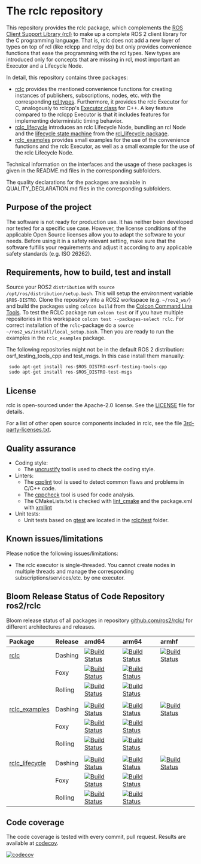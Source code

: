 # The rclc repository
This repository provides the rclc package, which complements the [ROS Client Support Library (rcl)](https://github.com/ros2/rcl/) to make up a complete ROS 2 client library for the C programming language. That is, rclc does not add a new layer of types on top of rcl (like rclcpp and rclpy do) but only provides convenience functions that ease the programming with the rcl types. New types are introduced only for concepts that are missing in rcl, most important an Executor and a Lifecycle Node.

In detail, this repository contains three packages:

- [rclc](rclc/) provides the mentioned convenience functions for creating instances of publishers, subscriptions, nodes, etc. with the corresponding [rcl types](https://github.com/ros2/rcl/tree/master/rcl/include/rcl). Furthermore, it provides the rclc Executor for C, analogously to rclcpp's [Executor class](https://github.com/ros2/rclcpp/blob/master/rclcpp/include/rclcpp/executor.hpp) for C++. A key feature compared to the rclcpp Executor is that it includes features for implementing deterministic timing behavior.
- [rclc_lifecycle](rclc_lifecycle/) introduces an rclc Lifecycle Node, bundling an rcl Node and the [lifecycle state machine](http://design.ros2.org/articles/node_lifecycle.html) from the [rcl_lifecycle package](https://github.com/ros2/rcl/tree/master/rcl_lifecycle).
- [rclc_examples](rclc_examples/) provides small examples for the use of the convenience functions and the rclc Executor, as well as a small example for the use of the rclc Lifecycle Node.

Technical information on the interfaces and the usage of these packages is given in the README.md files in the corresponding subfolders.

The quality declarations for the packages are avaiable in QUALITY_DECLARATION.md files in the corresponding subfolders.

## Purpose of the project

The software is not ready for production use. It has neither been developed nor tested for a specific use case. However, the license conditions of the applicable Open Source licenses allow you to adapt the software to your needs. Before using it in a safety relevant setting, make sure that the software fulfills your requirements and adjust it according to any applicable safety standards (e.g. ISO 26262).

## Requirements, how to build, test and install

Source your ROS2 `distribution` with `source /opt/ros/distribution/setup.bash`. This will setup the environment variable `$ROS-DISTRO`.
Clone the repository into a ROS2 workspace (e.g. `~/ros2_ws/`) and build the packages using `colcon build` from the [Colcon Command Line Tools](https://colcon.readthedocs.io/en/released/). To test the RCLC package run `colcon test` or if you have multiple repositories in this workspace `colcon test --packages-select rclc`. For correct installation of the `rclc`-package do a `source ~/ros2_ws/install/local_setup.bash`. Then you are ready to run the examples in the `rclc_examples` package.

The following repositories might not be in the default ROS 2 distribution: osrf_testing_tools_cpp and test_msgs. In this case install them manually:

```C
 sudo apt-get install ros-$ROS_DISTRO-osrf-testing-tools-cpp
 sudo apt-get install ros-$ROS_DISTRO-test-msgs
```

## License

rclc is open-sourced under the Apache-2.0 license. See the [LICENSE](LICENSE) file for details.

For a list of other open source components included in rclc, see the file [3rd-party-licenses.txt](3rd-party-licenses.txt).

## Quality assurance

*   Coding style:
    *   The [uncrustify](https://github.com/uncrustify/uncrustify) tool is used to check the coding style.
*   Linters:
    *   The [cpplint](https://github.com/google/styleguide/tree/gh-pages/cpplint) tool is used to detect common flaws and problems in C/C++ code.
    * The [cppcheck](http://cppcheck.sourceforge.net/) tool is used for code analysis.
    *   The CMakeLists.txt is checked with [lint_cmake](https://pypi.org/project/cmakelint/) and the package.xml with [xmllint](http://xmlsoft.org/xmllint.html)
*   Unit tests:
    *   Unit tests based on [gtest](https://github.com/google/googletest) are located in the [rclc/test](rclc/test) folder.

## Known issues/limitations

Please notice the following issues/limitations:

*   The rclc executor is single-threaded. You cannot create nodes in multiple threads and manage the corresponding subscriptions/services/etc. by one executor.

## Bloom Release Status of Code Repository ros2/rclc

Bloom release status of all packages in repository [github.com/ros2/rclc/](https://github.com/ros2/rclc) for different architectures and releases.

|Package | Release | amd64 | arm64 | armhf |
|:--     |  :--    |  :--  |  :--  | :--   |
| [rclc](https://github.com/ros2/rclc/tree/master/rclc) | Dashing | [![Build Status](https://build.ros2.org/buildStatus/icon?job=Dpr__rclc__ubuntu_bionic_amd64)](https://build.ros2.org/job/Dpr__rclc__ubuntu_bionic_amd64/)  | [![Build Status](https://build.ros2.org/buildStatus/icon?job=Dbin_ubv8_uBv8__rclc__ubuntu_bionic_arm64__binary)](https://build.ros2.org/job/Dbin_ubv8_uBv8__rclc__ubuntu_bionic_arm64__binary/) | [![Build Status](https://build.ros2.org/buildStatus/icon?job=Dbin_ubhf_uBhf__rclc__ubuntu_bionic_armhf__binary)](https://build.ros2.org/job/Dbin_ubhf_uBhf__rclc__ubuntu_bionic_armhf__binary/)|
| | Foxy | [![Build Status](https://build.ros2.org/buildStatus/icon?job=Fpr__rclc__ubuntu_focal_amd64)](https://build.ros2.org/job/Fpr__rclc__ubuntu_focal_amd64/) | [![Build Status](https://build.ros2.org/buildStatus/icon?job=Fbin_ubv8_uFv8__rclc__ubuntu_focal_arm64__binary)](https://build.ros2.org/job/Fbin_ubv8_uFv8__rclc__ubuntu_focal_arm64__binary/) | |
| | Rolling| [![Build Status](https://build.ros2.org/buildStatus/icon?job=Rpr__rclc__ubuntu_focal_amd64)](https://build.ros2.org/job/Rpr__rclc__ubuntu_focal_amd64/) | [![Build Status](https://build.ros2.org/buildStatus/icon?job=Rbin_ufv8_uFv8__rclc__ubuntu_focal_arm64__binary)](https://build.ros2.org/job/Rbin_ufv8_uFv8__rclc__ubuntu_focal_arm64__binary/) | |
|     |     |   |   |    |
| [rclc_examples](https://github.com/ros2/rclc/tree/master/rclc_examples) |  Dashing | [![Build Status](https://build.ros2.org/buildStatus/icon?job=Dbin_uB64__rclc_examples__ubuntu_bionic_amd64__binary)](https://build.ros2.org/job/Dbin_uB64__rclc_examples__ubuntu_bionic_amd64__binary/)  | [![Build Status](https://build.ros2.org/buildStatus/icon?job=Dbin_ubv8_uBv8__rclc_examples__ubuntu_bionic_arm64__binary&build=8)](https://build.ros2.org/job/Dbin_ubv8_uBv8__rclc_examples__ubuntu_bionic_arm64__binary/8/) | [![Build Status](https://build.ros2.org/buildStatus/icon?job=Dbin_ubhf_uBhf__rclc_examples__ubuntu_bionic_armhf__binary)](https://build.ros2.org/job/Dbin_ubhf_uBhf__rclc_examples__ubuntu_bionic_armhf__binary/) |
| | Foxy | [![Build Status](https://build.ros2.org/buildStatus/icon?job=Fbin_uF64__rclc_examples__ubuntu_focal_amd64__binary)](https://build.ros2.org/job/Fbin_uF64__rclc_examples__ubuntu_focal_amd64__binary/)  | [![Build Status](https://build.ros2.org/buildStatus/icon?job=Fbin_ubv8_uFv8__rclc_examples__ubuntu_focal_arm64__binary)](https://build.ros2.org/job/Fbin_ubv8_uFv8__rclc_examples__ubuntu_focal_arm64__binary/) | |
| | Rolling| [![Build Status](https://build.ros2.org/buildStatus/icon?job=Rbin_uF64__rclc_examples__ubuntu_focal_amd64__binary)](https://build.ros2.org/job/Rbin_uF64__rclc_examples__ubuntu_focal_amd64__binary/) |  [![Build Status](https://build.ros2.org/buildStatus/icon?job=Rbin_ufv8_uFv8__rclc_examples__ubuntu_focal_arm64__binary)](https://build.ros2.org/job/Rbin_ufv8_uFv8__rclc_examples__ubuntu_focal_arm64__binary/) | |
|     |     |   |   |    |
| [rclc_lifecycle](https://github.com/ros2/rclc/tree/master/rclc_lifecycle) | Dashing |  [![Build Status](https://build.ros2.org/buildStatus/icon?job=Dbin_uB64__rclc_lifecycle__ubuntu_bionic_amd64__binary)](https://build.ros2.org/job/Dbin_uB64__rclc_lifecycle__ubuntu_bionic_amd64__binary/)  | [![Build Status](https://build.ros2.org/buildStatus/icon?job=Dbin_ubv8_uBv8__rclc_lifecycle__ubuntu_bionic_arm64__binary)](https://build.ros2.org/job/Dbin_ubv8_uBv8__rclc_lifecycle__ubuntu_bionic_arm64__binary/) | [![Build Status](https://build.ros2.org/buildStatus/icon?job=Dbin_ubhf_uBhf__rclc_lifecycle__ubuntu_bionic_armhf__binary)](https://build.ros2.org/job/Dbin_ubhf_uBhf__rclc_lifecycle__ubuntu_bionic_armhf__binary/) |
| | Foxy | [![Build Status](https://build.ros2.org/buildStatus/icon?job=Fbin_uF64__rclc_lifecycle__ubuntu_focal_amd64__binary)](https://build.ros2.org/job/Fbin_uF64__rclc_lifecycle__ubuntu_focal_amd64__binary/) | [![Build Status](https://build.ros2.org/buildStatus/icon?job=Fbin_ubv8_uFv8__rclc_lifecycle__ubuntu_focal_arm64__binary)](https://build.ros2.org/job/Fbin_ubv8_uFv8__rclc_lifecycle__ubuntu_focal_arm64__binary/) | |
| | Rolling | [![Build Status](https://build.ros2.org/buildStatus/icon?job=Rbin_uF64__rclc_lifecycle__ubuntu_focal_amd64__binary)](https://build.ros2.org/job/Rbin_uF64__rclc_lifecycle__ubuntu_focal_amd64__binary/) | [![Build Status](https://build.ros2.org/buildStatus/icon?job=Rbin_ufv8_uFv8__rclc_lifecycle__ubuntu_focal_arm64__binary)](https://build.ros2.org/job/Rbin_ufv8_uFv8__rclc_lifecycle__ubuntu_focal_arm64__binary/) | |

## Code coverage
The code coverage is tested with every commit, pull request. Results are available at [codecov](https://app.codecov.io/gh/ros2/rclc/branch/foxy/).

[![codecov](https://codecov.io/gh/ros2/rclc/branch/foxy/graph/badge.svg?token=QzyykDh4zF)](https://codecov.io/gh/ros2/rclc)
